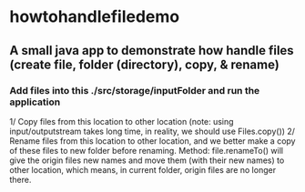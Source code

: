 # howtohandlefiledemo
## A small java app to demonstrate how handle files (create file, folder (directory), copy, & rename)

### Add files into this ./src/storage/inputFolder and run the application

  1/ Copy files from this location to other location (note: using input/outputstream takes long time, in reality, we should use Files.copy())
  2/ Rename files from this location to other location, and we better make a copy of these files to new folder before renaming.
     Method: file.renameTo() will give the origin files new names and move them (with their new names) to other location, which means, in current folder, origin files are no longer there.
     

